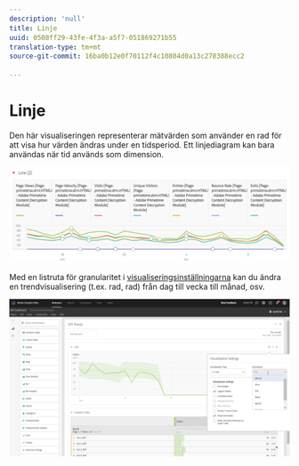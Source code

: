 ```yaml
---
description: 'null'
title: Linje
uuid: 0508ff29-43fe-4f3a-a5f7-051869271b55
translation-type: tm+mt
source-git-commit: 16ba0b12e0f70112f4c10804d0a13c278388ecc2

---
```



# Linje

Den här visualiseringen representerar mätvärden som använder en rad för att visa hur värden ändras under en tidsperiod. Ett linjediagram kan bara användas när tid används som dimension.

![](assets/line.png)

Med en listruta för granularitet i [visualiseringsinställningarna](/help/analyze/analysis-workspace/visualizations/freeform-analysis-visualizations.md#section_D3BB5042A92245D8BF6BCF072C66624B) kan du ändra en trendvisualisering (t.ex. rad, rad) från dag till vecka till månad, osv.

![](assets/viz-granularity.png)

